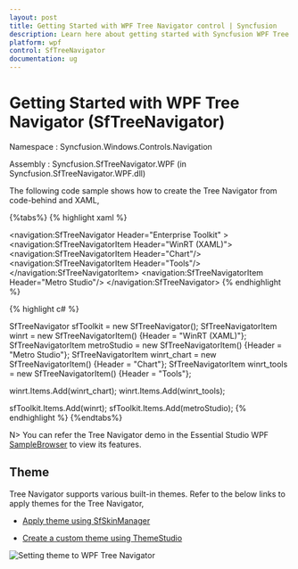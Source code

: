 ```yaml
---
layout: post
title: Getting Started with WPF Tree Navigator control | Syncfusion
description: Learn here about getting started with Syncfusion WPF Tree Navigator (SfTreeNavigator) control, its elements and more.
platform: wpf
control: SfTreeNavigator 
documentation: ug
---
```


# Getting Started with WPF Tree Navigator (SfTreeNavigator)

Namespace : Syncfusion.Windows.Controls.Navigation 

Assembly : Syncfusion.SfTreeNavigator.WPF (in Syncfusion.SfTreeNavigator.WPF.dll) 

The following code sample shows how to create the Tree Navigator from code-behind and XAML, 

{%tabs%}
{% highlight xaml %}

<navigation:SfTreeNavigator Header="Enterprise Toolkit" >
<navigation:SfTreeNavigatorItem Header="WinRT (XAML)">
<navigation:SfTreeNavigatorItem Header="Chart"/>
<navigation:SfTreeNavigatorItem Header="Tools"/>
</navigation:SfTreeNavigatorItem>
<navigation:SfTreeNavigatorItem Header="Metro Studio"/>
</navigation:SfTreeNavigator>
{% endhighlight %}

{% highlight c# %}

SfTreeNavigator sfToolkit = new SfTreeNavigator();
SfTreeNavigatorItem winrt = new SfTreeNavigatorItem() {Header = "WinRT (XAML)"};
SfTreeNavigatorItem metroStudio = new SfTreeNavigatorItem() {Header = "Metro Studio"};
SfTreeNavigatorItem winrt_chart = new SfTreeNavigatorItem() {Header = "Chart"};
SfTreeNavigatorItem winrt_tools = new SfTreeNavigatorItem() {Header = "Tools"};

winrt.Items.Add(winrt_chart);
winrt.Items.Add(winrt_tools);

sfToolkit.Items.Add(winrt);
sfToolkit.Items.Add(metroStudio);
{% endhighlight %}
{%endtabs%}

N> You can refer the Tree Navigator demo in the Essential Studio WPF [SampleBrowser](https://github.com/syncfusion/wpf-demos/tree/master/navigation) to view its features.

## Theme

Tree Navigator supports various built-in themes. Refer to the below links to apply themes for the Tree Navigator,

  * [Apply theme using SfSkinManager](https://help.syncfusion.com/wpf/themes/skin-manager)
	
  * [Create a custom theme using ThemeStudio](https://help.syncfusion.com/wpf/themes/theme-studio#creating-custom-theme)

  ![Setting theme to WPF Tree Navigator](Populating-Items_images/Theme.png)